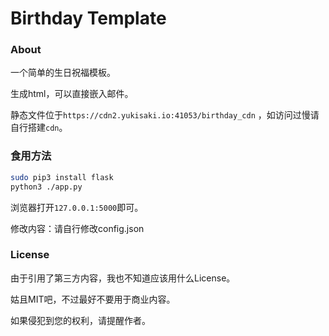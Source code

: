 # Birthday Template

### About

一个简单的生日祝福模板。

生成html，可以直接嵌入邮件。

静态文件位于`https://cdn2.yukisaki.io:41053/birthday_cdn`
，如访问过慢请自行搭建`cdn`。

### 食用方法

```bash
sudo pip3 install flask
python3 ./app.py
```

浏览器打开`127.0.0.1:5000`即可。

修改内容：请自行修改config.json

### License

由于引用了第三方内容，我也不知道应该用什么License。

姑且MIT吧，不过最好不要用于商业内容。

如果侵犯到您的权利，请提醒作者。

